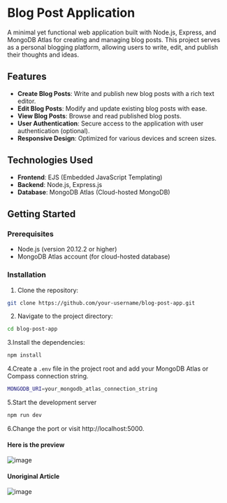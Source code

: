 # Blog Post Application

A minimal yet functional web application built with Node.js, Express, and MongoDB Atlas for creating and managing blog posts. This project serves as a personal blogging platform, allowing users to write, edit, and publish their thoughts and ideas.

## Features

- **Create Blog Posts**: Write and publish new blog posts with a rich text editor.
- **Edit Blog Posts**: Modify and update existing blog posts with ease.
- **View Blog Posts**: Browse and read published blog posts.
- **User Authentication**: Secure access to the application with user authentication (optional).
- **Responsive Design**: Optimized for various devices and screen sizes.

## Technologies Used

- **Frontend**: EJS (Embedded JavaScript Templating)
- **Backend**: Node.js, Express.js
- **Database**: MongoDB Atlas (Cloud-hosted MongoDB)

## Getting Started

### Prerequisites

- Node.js (version 20.12.2 or higher)
- MongoDB Atlas account (for cloud-hosted database)

### Installation

1. Clone the repository:

```bash
git clone https://github.com/your-username/blog-post-app.git
```

2. Navigate to the project directory:

```bash
cd blog-post-app
```
3.Install the dependencies:

```bash
npm install
```

4.Create a `.env` file in the project root and add your MongoDB Atlas or Compass connection string.

```bash 
MONGODB_URI=your_mongodb_atlas_connection_string
```

5.Start the development server

```bash
npm run dev
```

6.Change the port or visit http://localhost:5000.

#### Here is the preview
![image](https://github.com/mrityunjay2003/blogpost/assets/77834210/6e9c2fbd-b596-4ca9-a066-9e93957a1ad0)

#### Unoriginal Article
![image](https://github.com/mrityunjay2003/blogpost/assets/77834210/9f6a44b9-eaa5-4b97-8d7e-fc72459319a7)

